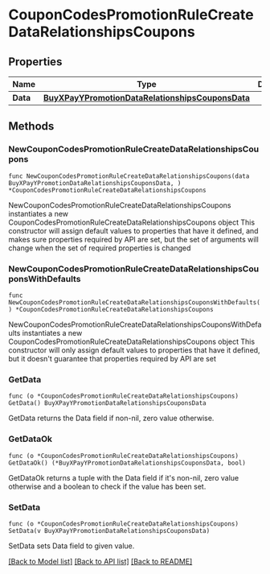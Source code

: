 # CouponCodesPromotionRuleCreateDataRelationshipsCoupons

## Properties

Name | Type | Description | Notes
------------ | ------------- | ------------- | -------------
**Data** | [**BuyXPayYPromotionDataRelationshipsCouponsData**](BuyXPayYPromotionDataRelationshipsCouponsData.md) |  | 

## Methods

### NewCouponCodesPromotionRuleCreateDataRelationshipsCoupons

`func NewCouponCodesPromotionRuleCreateDataRelationshipsCoupons(data BuyXPayYPromotionDataRelationshipsCouponsData, ) *CouponCodesPromotionRuleCreateDataRelationshipsCoupons`

NewCouponCodesPromotionRuleCreateDataRelationshipsCoupons instantiates a new CouponCodesPromotionRuleCreateDataRelationshipsCoupons object
This constructor will assign default values to properties that have it defined,
and makes sure properties required by API are set, but the set of arguments
will change when the set of required properties is changed

### NewCouponCodesPromotionRuleCreateDataRelationshipsCouponsWithDefaults

`func NewCouponCodesPromotionRuleCreateDataRelationshipsCouponsWithDefaults() *CouponCodesPromotionRuleCreateDataRelationshipsCoupons`

NewCouponCodesPromotionRuleCreateDataRelationshipsCouponsWithDefaults instantiates a new CouponCodesPromotionRuleCreateDataRelationshipsCoupons object
This constructor will only assign default values to properties that have it defined,
but it doesn't guarantee that properties required by API are set

### GetData

`func (o *CouponCodesPromotionRuleCreateDataRelationshipsCoupons) GetData() BuyXPayYPromotionDataRelationshipsCouponsData`

GetData returns the Data field if non-nil, zero value otherwise.

### GetDataOk

`func (o *CouponCodesPromotionRuleCreateDataRelationshipsCoupons) GetDataOk() (*BuyXPayYPromotionDataRelationshipsCouponsData, bool)`

GetDataOk returns a tuple with the Data field if it's non-nil, zero value otherwise
and a boolean to check if the value has been set.

### SetData

`func (o *CouponCodesPromotionRuleCreateDataRelationshipsCoupons) SetData(v BuyXPayYPromotionDataRelationshipsCouponsData)`

SetData sets Data field to given value.



[[Back to Model list]](../README.md#documentation-for-models) [[Back to API list]](../README.md#documentation-for-api-endpoints) [[Back to README]](../README.md)


